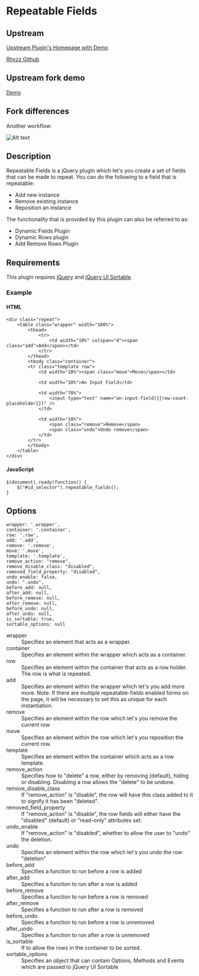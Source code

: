 # Repeatable Fields

## Upstream
[Upstream Plugin's Homepage with Demo](http://www.rhyzz.com/repeatable-fields.html)

[Rhyzz Github](https://github.com/Rhyzz/repeatable-fields)

## Upstream fork demo
[Demo](https://lapwingorg.github.io/repeatable-fields)

## Fork differences

Another workflow:

![Alt text](https://monosnap.com/file/nDBkqMfxviJJVoY00Hhqf2BOXx7sNN.png)

## Description

Repeatable Fields is a jQuery plugin which let's you create a set of fields that can be made to repeat. You can do the following to a field that is repeatable:

* Add new instance
* Remove existing instance
* Reposition an instance

The functionality that is provided by this plugin can also be referred to as:

* Dynamic Fields Plugin
* Dynamic Rows plugin
* Add Remove Rows Plugin

## Requirements

This plugin requires [jQuery](http://jquery.com/) and [jQuery UI Sortable](https://jqueryui.com/sortable/).

### Example

#### HTML

    <div class="repeat">
        <table class="wrapper" width="100%">
            <thead>
                <tr>
                    <td width="10%" colspan="4"><span class="add">Add</span></td>
                </tr>
            </thead>
            <tbody class="container">
            <tr class="template row">
                <td width="10%"><span class="move">Move</span></td>

                <td width="10%">An Input Field</td>

                <td width="70%">
                    <input type="text" name="an-input-field[{{row-count-placeholder}}]" />
                </td>

                <td width="10%">
                    <span class="remove">Remove</span>
                    <span class="undo">Undo remove</span>
                </td>
            </tr>
            </tbody>
        </table>
    </div>

#### JavaScript

    $(document).ready(function() {
        $("#id_selector").repeatable_fields();
    }

## Options

```
wrapper: '.wrapper',
container: '.container',
row: '.row',
add: '.add',
remove: '.remove',
move: '.move',
template: '.template',
remove_action: "remove",
remove_disable_class: "disabled",
removed_field_property: "disabled",
undo_enable: false,
undo: ".undo",
before_add: null,
after_add: null,
before_remove: null,
after_remove: null,
before_undo: null,
after_undo: null,
is_sortable: true,
sortable_options: null
```

<dl>
<dt>wrapper</dt>
<dd>Specifies an element that acts as a wrapper.</dd>

<dt>container</dt>
<dd>Specifies an element within the wrapper which acts as a container.</dd>

<dt>row</dt>
<dd>Specifies an element within the container that acts as a row holder. The row is what is repeated.</dd>

<dt>add</dt>
<dd>Specifies an element within the wrapper which let's you add more more.
Note: If there are multiple repeatable-fields enabled forms on the page, it will be necessary to set this as unique for each instantiation.</dd>

<dt>remove</dt>
<dd>Specifies an element within the row which let's you remove the current row</dd>

<dt>move</dt>
<dd>Specifies an element within the row which let's you reposition the current row.</dd>

<dt>template</dt>
<dd>Specifies an element within the container which acts as a row template.</dd>

<dt>remove_action</dt>
<dd>Specifies how to "delete" a row, either by removing (default), hiding or disabling.
Disabling a row allows the "delete" to be undone.</dd>

<dt>remove_disable_class</dt>
<dd>If "remove_action" is "disable", the row will have this class added to it to signify it has been "deleted".</dd>

<dt>removed_field_property</dt>
<dd>If "remove_action" is "disable", the row fields will either have the "disabled" (default) or "read-only" attributes set.</dd>

<dt>undo_enable</dt>
<dd>If "remove_action" is "disabled", whether to allow the user to "undo" the deletion.</dd>

<dt>undo</dt>
<dd>Specifies an element within the row which let's you undo the row "deletion"</dd>

<dt>before_add</dt>
<dd>Specifies a function to run before a row is added</dd>

<dt>after_add</dt>
<dd>Specifies a function to run after a row is added</dd>

<dt>before_remove</dt>
<dd>Specifies a function to run before a row is removed</dd>

<dt>after_remove</dt>
<dd>Specifies a function to run after a row is removed</dd>

<dt>before_undo</dt>
<dd>Specifies a function to run before a row is unremoved</dd>

<dt>after_undo</dt>
<dd>Specifies a function to run after a row is unremoved</dd>

<dt>is_sortable</dt>
<dd>If to allow the rows in the container to be sorted.</dd>

<dt>sortable_options</dt>
<dd>Specifies an object that can contain Options, Methods and Events which are passed to jQuery UI Sortable</dd>
</dl>


